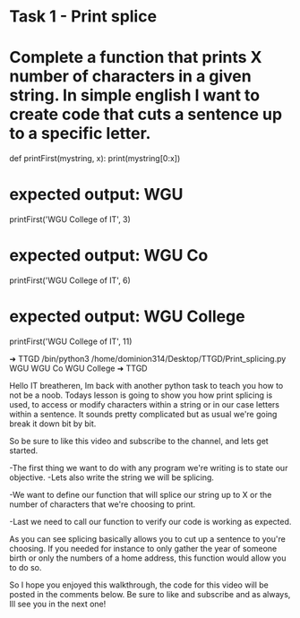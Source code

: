 # Task 1 - Print splice
# Complete a function that prints X number of characters in a given string. In simple english I want to create code that cuts a sentence up to a specific letter.

def printFirst(mystring, x):
    print(mystring[0:x])
 
# expected output: WGU
printFirst('WGU College of IT', 3) 

# expected output: WGU Co
printFirst('WGU College of IT', 6)
 
# expected output: WGU College
printFirst('WGU College of IT', 11)


➜  TTGD /bin/python3 /home/dominion314/Desktop/TTGD/Print_splicing.py
WGU
WGU Co
WGU College
➜  TTGD 



Hello IT breatheren, Im back with another python task to teach you how to not be a noob. Todays lesson is going to show you how print splicing is used, to access or modify characters within a string or in our case letters within a sentence. It sounds pretty complicated but as usual we're going break it down bit by bit.

So be sure to like this video and subscribe to the channel, and lets get started. 

-The first thing we want to do with any program we're writing is to state our objective. 
-Lets also write the string we will be splicing.

-We want to define our function that will splice our string up to X or the number of characters that we're choosing to print.

-Last we need to call our function to verify our code is working as expected.

As you can see splicing basically allows you to cut up a sentence to you're choosing. If you needed for instance to only gather the year of someone birth or only the numbers of a home address, this function would allow you to do so. 

So I hope you enjoyed this walkthrough, the code for this video will be posted in the comments below. Be sure to like and subscribe and as always, Ill see you in the next one!
